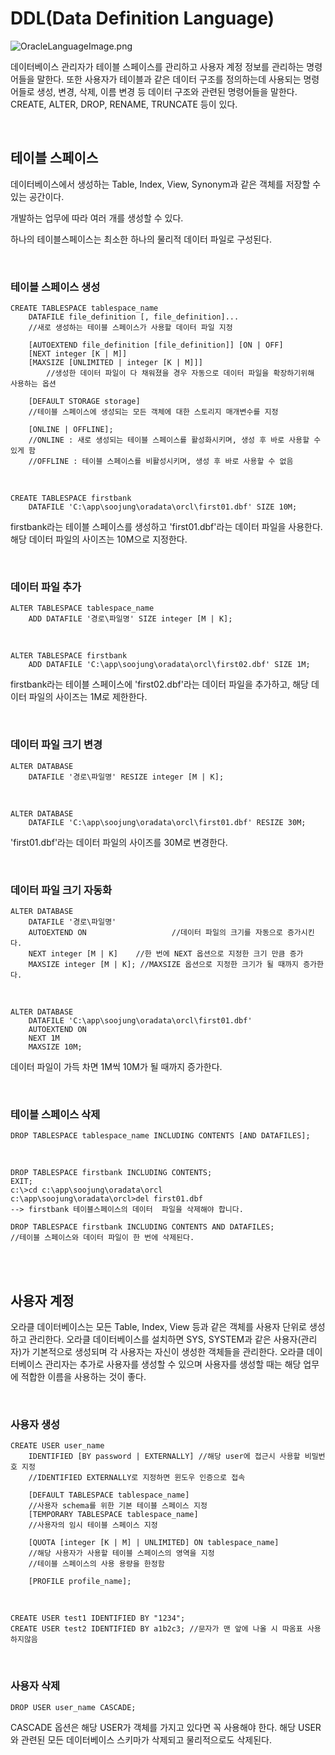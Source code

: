 # DDL(Data Definition Language)

![OracleLanguageImage.png](https://user-images.githubusercontent.com/16719527/67200364-83544b00-f43e-11e9-8f84-3508d40b5840.png)

데이터베이스 관리자가 테이블 스페이스를 관리하고 사용자 계정 정보를 관리하는 명령어들을 말한다. 또한 사용자가 테이블과 같은 데이터 구조를 정의하는데 사용되는 명령어들로 생성, 변경, 삭제, 이름 변경 등 데이터 구조와 관련된 명령어들을 말한다. CREATE, ALTER, DROP, RENAME, TRUNCATE 등이 있다.

<br />

## 테이블 스페이스

데이터베이스에서 생성하는 Table, Index, View, Synonym과 같은 객체를 저장할 수 있는 공간이다.

개발하는 업무에 따라 여러 개를 생성할 수 있다.

하나의 테이블스페이스는 최소한 하나의 물리적 데이터 파일로 구성된다.

<br />

### 테이블 스페이스 생성

```mariadb
CREATE TABLESPACE tablespace_name
	DATAFILE file_definition [, file_definition]...
	//새로 생성하는 테이블 스페이스가 사용할 데이터 파일 지정
	
	[AUTOEXTEND file_definition [file_definition]] [ON | OFF]
  	[NEXT integer [K | M]]
  	[MAXSIZE [UNLIMITED | integer [K | M]]]
		//생성한 데이터 파일이 다 채워졌을 경우 자동으로 데이터 파일을 확장하기위해 사용하는 옵션

	[DEFAULT STORAGE storage]
	//테이블 스페이스에 생성되는 모든 객체에 대한 스토리지 매개변수를 지정
	
	[ONLINE | OFFLINE];
	//ONLINE : 새로 생성되는 테이블 스페이스를 활성화시키며, 생성 후 바로 사용할 수 있게 함
	//OFFLINE : 테이블 스페이스를 비활성시키며, 생성 후 바로 사용할 수 없음
```

<br />

```mariadb
CREATE TABLESPACE firstbank
	DATAFILE 'C:\app\soojung\oradata\orcl\first01.dbf' SIZE 10M;
```

firstbank라는 테이블 스페이스를 생성하고 'first01.dbf'라는 데이터 파일을 사용한다. 해당 데이터 파일의 사이즈는 10M으로 지정한다.

<br />

### 데이터 파일 추가

```mariadb
ALTER TABLESPACE tablespace_name
	ADD DATAFILE '경로\파일명' SIZE integer [M | K];
```

<br />

```mariadb
ALTER TABLESPACE firstbank
	ADD DATAFILE 'C:\app\soojung\oradata\orcl\first02.dbf' SIZE 1M;
```

firstbank라는 테이블 스페이스에 'first02.dbf'라는 데이터 파일을 추가하고, 해당 데이터 파일의 사이즈는 1M로 제한한다.

<br />

### 데이터 파일 크기 변경

```mariadb
ALTER DATABASE
	DATAFILE '경로\파일명' RESIZE integer [M | K];
```

<br />

```mariadb
ALTER DATABASE
	DATAFILE 'C:\app\soojung\oradata\orcl\first01.dbf' RESIZE 30M;
```

'first01.dbf'라는 데이터 파일의 사이즈를 30M로 변경한다.

<br />

### 데이터 파일 크기 자동화

```mariadb
ALTER DATABASE
	DATAFILE '경로\파일명'
	AUTOEXTEND ON					//데이터 파일의 크기를 자동으로 증가시킨다.
	NEXT integer [M | K]	//한 번에 NEXT 옵션으로 지정한 크기 만큼 증가
	MAXSIZE integer [M | K]; //MAXSIZE 옵션으로 지정한 크기가 될 때까지 증가한다.
```

<br />

```mariadb
ALTER DATABASE
	DATAFILE 'C:\app\soojung\oradata\orcl\first01.dbf'
	AUTOEXTEND ON
	NEXT 1M
	MAXSIZE 10M;
```

데이터 파일이 가득 차면 1M씩 10M가 될 때까지 증가한다. 

<br />

### 테이블 스페이스 삭제

```mariadb
DROP TABLESPACE tablespace_name INCLUDING CONTENTS [AND DATAFILES];
```

<br />

```mariadb
DROP TABLESPACE firstbank INCLUDING CONTENTS;
EXIT;
c:\>cd c:\app\soojung\oradata\orcl
c:\app\soojung\oradata\orcl>del first01.dbf
--> firstbank 테이블스페이스의 데이터  파일을 삭제해야 합니다. 

DROP TABLESPACE firstbank INCLUDING CONTENTS AND DATAFILES;
//테이블 스페이스와 데이터 파일이 한 번에 삭제된다.
```

<br />

<br />

## 사용자 계정

오라클 데이터베이스는 모든 Table, Index, View 등과 같은 객체를 사용자 단위로 생성하고 관리한다.  오라클 데이터베이스를 설치하면 SYS, SYSTEM과 같은 사용자(관리자)가 기본적으로 생성되며 각 사용자는 자신이 생성한 객체들을 관리한다. 오라클 데이터베이스 관리자는 추가로 사용자를 생성할 수 있으며 사용자를 생성할 때는 해당 업무에 적합한 이름을 사용하는 것이 좋다.

<br />

### 사용자 생성

```mariadb
CREATE USER user_name
	IDENTIFIED [BY password | EXTERNALLY] //해당 user에 접근시 사용할 비밀번호 지정
	//IDENTIFIED EXTERNALLY로 지정하면 윈도우 인증으로 접속

	[DEFAULT TABLESPACE tablespace_name]
	//사용자 schema를 위한 기본 테이블 스페이스 지정
	[TEMPORARY TABLESPACE tablespace_name]
	//사용자의 임시 테이블 스페이스 지정
	
	[QUOTA [integer [K | M] | UNLIMITED] ON tablespace_name]
	//해당 사용자가 사용할 테이블 스페이스의 영역을 지정
	//테이블 스페이스의 사용 용량을 한정함
	
	[PROFILE profile_name];
```

<br />

```mariadb
CREATE USER test1 IDENTIFIED BY "1234";
CREATE USER test2 IDENTIFIED BY a1b2c3; //문자가 맨 앞에 나올 시 따옴표 사용하지않음
```

<br />

### 사용자 삭제

```mariadb
DROP USER user_name CASCADE;
```

CASCADE 옵션은 해당 USER가 객체를 가지고 있다면 꼭 사용해야 한다. 해당 USER와 관련된 모든 데이터베이스 스키마가 삭제되고 물리적으로도 삭제된다.
